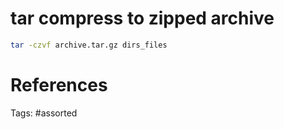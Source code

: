 # tar compress to zipped archive
```bash
tar -czvf archive.tar.gz dirs_files
```

# References

Tags:
    #assorted
